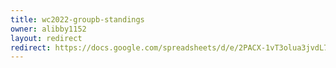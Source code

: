 ```yaml
---
title: wc2022-groupb-standings
owner: alibby1152
layout: redirect
redirect: https://docs.google.com/spreadsheets/d/e/2PACX-1vT3olua3jvdL7W47kwhvoYLb-EnnUcoNRwSygdLpAWOcOi6sV593N7VUxfE4PfMALINp19niqCRDqm5/pubhtml
---
```

